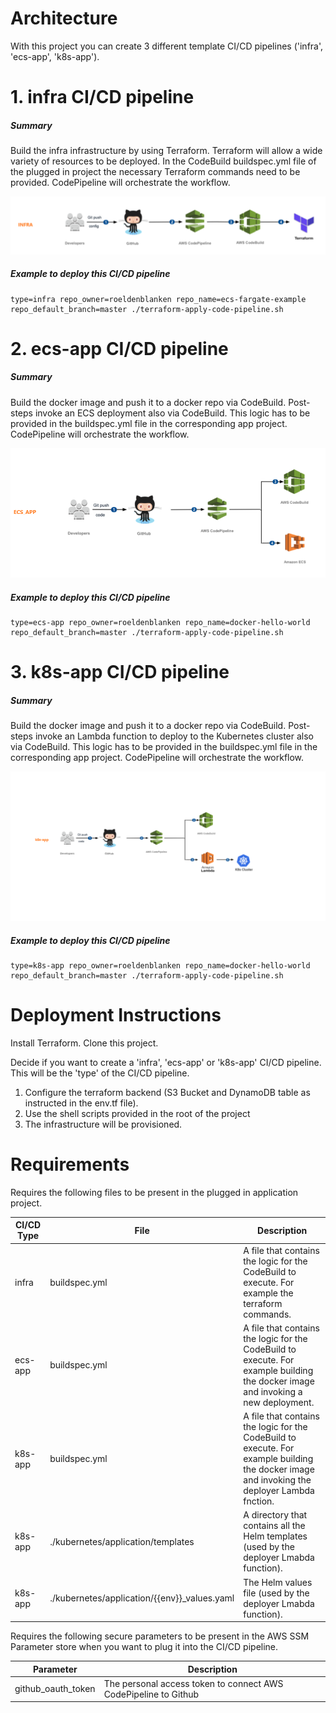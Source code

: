 # Architecture
With this project you can create 3 different template CI/CD pipelines ('infra', 'ecs-app', 'k8s-app').

# 1. infra CI/CD pipeline

##### Summary
Build the infra infrastructure by using Terraform. Terraform will allow a wide variety of resources to be deployed. In the CodeBuild buildspec.yml file of the plugged in project the necessary Terraform commands need to be provided. CodePipeline will orchestrate the workflow.

![Image description](ci-cd-pipeline-infra.png)

##### Example to deploy this CI/CD pipeline
```
type=infra repo_owner=roeldenblanken repo_name=ecs-fargate-example repo_default_branch=master ./terraform-apply-code-pipeline.sh 
```

# 2. ecs-app CI/CD pipeline

##### Summary
Build the docker image and push it to a docker repo via CodeBuild. Post-steps invoke an ECS deployment also via CodeBuild. This logic has to be provided in the buildspec.yml file in the corresponding app project. CodePipeline will orchestrate the workflow.

![Image description](ci-cd-pipeline-ecs-app.png)

##### Example to deploy this CI/CD pipeline
```
type=ecs-app repo_owner=roeldenblanken repo_name=docker-hello-world repo_default_branch=master ./terraform-apply-code-pipeline.sh 
```

# 3. k8s-app CI/CD pipeline

##### Summary
Build the docker image and push it to a docker repo via CodeBuild. Post-steps invoke an Lambda function to deploy to the Kubernetes cluster also via CodeBuild. This logic has to be provided in the buildspec.yml file in the corresponding app project. CodePipeline will orchestrate the workflow.

![Image description](ci-cd-pipeline-kubernetes-app.png)

##### Example to deploy this CI/CD pipeline
```
type=k8s-app repo_owner=roeldenblanken repo_name=docker-hello-world repo_default_branch=master ./terraform-apply-code-pipeline.sh 
```

# Deployment Instructions
Install Terraform. Clone this project. 

Decide if you want to create a 'infra', 'ecs-app' or 'k8s-app' CI/CD pipeline. This will be the 'type' of the CI/CD pipeline.

1. Configure the terraform backend (S3 Bucket and DynamoDB table as instructed in the env.tf file). 
2. Use the shell scripts provided in the root of the project
3. The infrastructure will be provisioned.


# Requirements

Requires the following files to be present in the plugged in application project.

| CI/CD Type | File | Description |
| ------------- | ------------- | ------------- |
| infra | buildspec.yml  |  A file that contains the logic for the CodeBuild to execute. For example the terraform commands. |
| ecs-app | buildspec.yml  |  A file that contains the logic for the CodeBuild to execute. For example building the docker image and invoking a new deployment. |
| k8s-app | buildspec.yml  |  A file that contains the logic for the CodeBuild to execute. For example building the docker image and invoking the deployer Lambda fnction. |
| k8s-app | ./kubernetes/application/templates |  A directory that contains all the Helm templates (used by the deployer Lmabda function). |
| k8s-app | ./kubernetes/application/{{env}}_values.yaml  |  The Helm values file (used by the deployer Lmabda function). |

Requires the following secure parameters to be present in the AWS SSM Parameter store when you want to plug it into the CI/CD pipeline.

| Parameter | Description |
| ------------- | ------------- |
| github_oauth_token  | The personal access token to connect AWS CodePipeline to Github   |